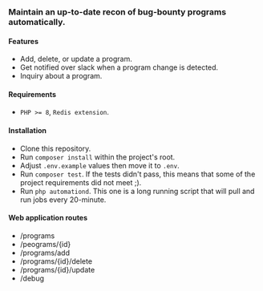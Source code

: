 ### Maintain an up-to-date recon of bug-bounty programs automatically.

#### Features
- Add, delete, or update a program.
- Get notified over slack when a program change is detected.
- Inquiry about a program.

#### Requirements
- `PHP >= 8`, `Redis extension`.

#### Installation
- Clone this repository.
- Run `composer install` within the project's root.
- Adjust `.env.example` values then move it to `.env`.
- Run `composer test`. If the tests didn't pass, this means that some of the project requirements did not meet ;).
- Run `php automationd`. This one is a long running script that will pull and run jobs every 20-minute.

#### Web application routes
- /programs
- /peograms/{id}
- /programs/add
- /programs/{id}/delete
- /programs/{id}/update
- /debug

